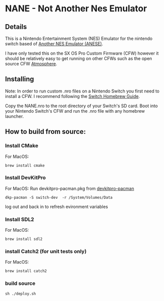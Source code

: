 # NANE - Not Another Nes Emulator
## Details
This is a Nintendo Entertainment System (NES) Emulator for the nintendo switch based of [Another NES Emulator (ANESE)](https://github.com/daniel5151/ANESE).

I have only tested this on the SX OS Pro Custom Firmware (CFW) however it should be relatively easy to get running on other CFWs such as the open source CFW [Atmosphere](https://github.com/Atmosphere-NX/Atmosphere).

## Installing
Note: In order to run custom .nro files on a Nintendo Switch you first need to install a CFW. I recommend following the [Switch Homebrew Guide](https://switch.homebrew.guide/gettingstarted/beforestarting).

Copy the NANE.nro to the root directory of your Switch's SD card. Boot into your Nintendo Switch's CFW and run the .nro file with any homebrew launcher.

## How to build from source:
### Install CMake
For MacOS:
```
brew install cmake
```

### Install DevKitPro
For MacOS:
Run devkitpro-pacman.pkg from [devkitpro-pacman](https://github.com/devkitPro/pacman/releases/tag/devkitpro-pacman-1.0.1)
```
dkp-pacman -S switch-dev  -r /System/Volumes/Data
```
log out and back in to refresh evironment variables

### Install SDL2
For MacOS:
```
brew install sdl2
```

### install Catch2 (for unit tests only)
For MacOS:
```
brew install catch2
```

### build source
```
sh ./deploy.sh
```
